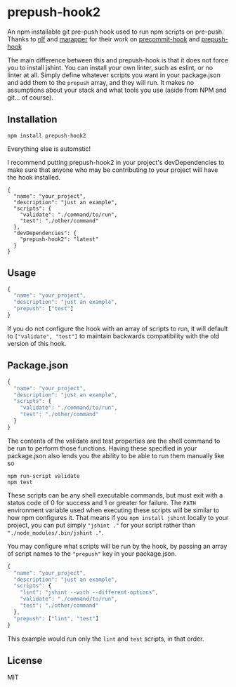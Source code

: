 prepush-hook2
============

An npm installable git pre-push hook used to run npm scripts on pre-push.
Thanks to [nlf] and [marapper] for their work on [precommit-hook] and [prepush-hook]

The main difference between this and prepush-hook is that it does not force you to install jshint. You can install your own linter, such as eslint, or no linter at all. Simply define whatever scripts you want in your package.json and add them to the `prepush` array, and they will run. It makes no assumptions about your stack and what tools you use (aside from NPM and git... of course).

[nlf]:https://github.com/nlf
[precommit-hook]:https://github.com/nlf/precommit-hook
[marapper]:https://github.com/marapper
[prepush-hook]:https://github.com/marapper/prepush-hook

Installation
-----

    npm install prepush-hook2


Everything else is automatic!

I recommend putting prepush-hook2 in your project's devDependencies to make sure that anyone who may be contributing to your project will have the hook installed.

```
{
  "name": "your_project",
  "description": "just an example",
  "scripts": {
    "validate": "./command/to/run",
    "test": "./other/command"
  },
  "devDependencies": {
    "prepush-hook2": "latest"
  }
}
```

Usage
-----

```javascript
{
  "name": "your_project",
  "description": "just an example",
  "prepush": ["test"]
}
```

If you do not configure the hook with an array of scripts to run, it will default to `["validate", "test"]` to maintain backwards compatibility with the old version of this hook. 

Package.json
------------

```javascript
{
  "name": "your_project",
  "description": "just an example",
  "scripts": {
    "validate": "./command/to/run",
    "test": "./other/command"
  }
}
```

The contents of the validate and test properties are the shell command to be run to perform those functions. Having these specified in your package.json also
lends you the ability to be able to run them manually like so

```
npm run-script validate
npm test
```

These scripts can be any shell executable commands, but must exit with a status code of 0 for success and 1 or greater for failure. The `PATH` environment variable used when executing these scripts will be similar to how npm configures it. That means if you `npm install jshint` locally to your project, you can put simply `"jshint ."` for your script rather than `"./node_modules/.bin/jshint ."`.

You may configure what scripts will be run by the hook, by passing an array of script names to the `"prepush"` key in your package.json.

```javascript
{
  "name": "your_project",
  "description": "just an example",
  "scripts": {
    "lint": "jshint --with --different-options",
    "validate": "./command/to/run",
    "test": "./other/command"
  },
  "prepush": ["lint", "test"]
}
```

This example would run only the `lint` and `test` scripts, in that order.

License
-------

MIT
